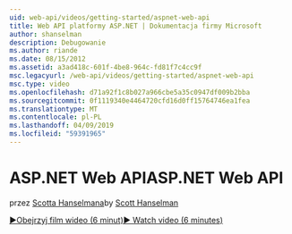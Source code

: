 ```yaml
---
uid: web-api/videos/getting-started/aspnet-web-api
title: Web API platformy ASP.NET | Dokumentacja firmy Microsoft
author: shanselman
description: Debugowanie
ms.author: riande
ms.date: 08/15/2012
ms.assetid: a3ad418c-601f-4be8-964c-fd81f7c4cc9f
msc.legacyurl: /web-api/videos/getting-started/aspnet-web-api
msc.type: video
ms.openlocfilehash: d71a92f1c8b027a966cbe5a35c0947df009b2bba
ms.sourcegitcommit: 0f1119340e4464720cfd16d0ff15764746ea1fea
ms.translationtype: MT
ms.contentlocale: pl-PL
ms.lasthandoff: 04/09/2019
ms.locfileid: "59391965"
---
```

# <a name="aspnet-web-api"></a><span data-ttu-id="5d3a3-103">ASP.NET Web API</span><span class="sxs-lookup"><span data-stu-id="5d3a3-103">ASP.NET Web API</span></span>

<span data-ttu-id="5d3a3-104">przez [Scotta Hanselmana](https://github.com/shanselman)</span><span class="sxs-lookup"><span data-stu-id="5d3a3-104">by [Scott Hanselman](https://github.com/shanselman)</span></span>

[<span data-ttu-id="5d3a3-105">&#9654;Obejrzyj film wideo (6 minut)</span><span class="sxs-lookup"><span data-stu-id="5d3a3-105">&#9654; Watch video (6 minutes)</span></span>](https://channel9.msdn.com/Blogs/ASP-NET-Site-Videos/aspnet-web-api)
